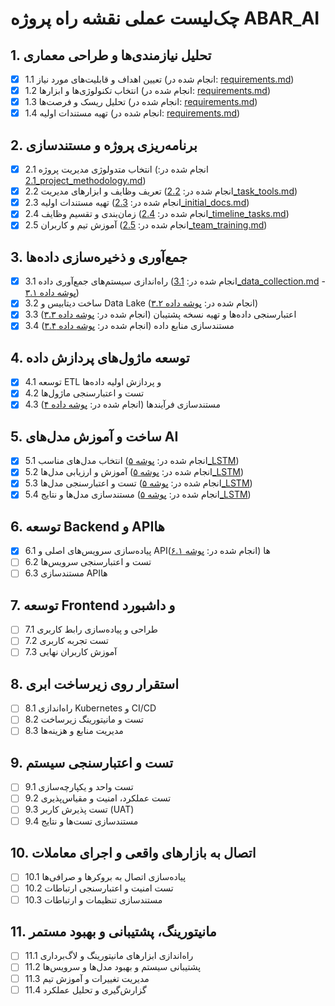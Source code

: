# چک‌لیست عملی نقشه راه پروژه ABAR_AI

## 1. تحلیل نیازمندی‌ها و طراحی معماری
- [x] 1.1 تعیین اهداف و قابلیت‌های مورد نیاز (انجام شده در: [requirements.md](project_management/requirements/requirements.md))
- [x] 1.2 انتخاب تکنولوژی‌ها و ابزارها (انجام شده در: [requirements.md](project_management/requirements/requirements.md))
- [x] 1.3 تحلیل ریسک و فرصت‌ها (انجام شده در: [requirements.md](project_management/requirements/requirements.md))
- [x] 1.4 تهیه مستندات اولیه (انجام شده در: [requirements.md](project_management/requirements/requirements.md))

## 2. برنامه‌ریزی پروژه و مستندسازی
- [x] 2.1 انتخاب متدولوژی مدیریت پروژه (انجام شده در: [2.1_project_methodology.md](project_management/requirements/2.1_project_methodology.md))
- [x] 2.2 تعریف وظایف و ابزارهای مدیریت (انجام شده در: [2.2_task_tools.md](project_management/requirements/2.2_task_tools.md))
- [x] 2.3 تهیه مستندات اولیه (انجام شده در: [2.3_initial_docs.md](project_management/requirements/2.3_initial_docs.md))
- [x] 2.4 زمان‌بندی و تقسیم وظایف (انجام شده در: [2.4_timeline_tasks.md](project_management/requirements/2.4_timeline_tasks.md))
- [x] 2.5 آموزش تیم و کاربران (انجام شده در: [2.5_team_training.md](project_management/requirements/2.5_team_training.md))

## 3. جمع‌آوری و ذخیره‌سازی داده‌ها
- [x] 3.1 راه‌اندازی سیستم‌های جمع‌آوری داده (انجام شده در: [3.1_data_collection.md](project_management/requirements/3.1_data_collection.md) - [پوشه داده ۳.۱](data/3_data_collection_storage/3.1_data_collection/))
- [x] 3.2 ساخت دیتابیس و Data Lake (انجام شده در: [پوشه داده ۳.۲](data/3_data_collection_storage/3.2_database_datalake/))
- [x] 3.3 اعتبارسنجی داده‌ها و تهیه نسخه پشتیبان (انجام شده در: [پوشه داده ۳.۳](data/3_data_collection_storage/3.3_data_validation_backup/))
- [x] 3.4 مستندسازی منابع داده (انجام شده در: [پوشه داده ۳.۴](data/3_data_collection_storage/3.4_data_sources_documentation/))

## 4. توسعه ماژول‌های پردازش داده
- [x] 4.1 توسعه ETL و پردازش اولیه داده‌ها
- [x] 4.2 تست و اعتبارسنجی ماژول‌ها
- [x] 4.3 مستندسازی فرآیندها (انجام شده در: [پوشه داده ۴](data/4_data_processing_modules/))

## 5. ساخت و آموزش مدل‌های AI
- [x] 5.1 انتخاب مدل‌های مناسب (انجام شده در: [پوشه ۵_LSTM](models/5_LSTM/5.1_model_selection/))
- [x] 5.2 آموزش و ارزیابی مدل‌ها (انجام شده در: [پوشه ۵_LSTM](models/5_LSTM/5.2_training_evaluation/))
- [x] 5.3 تست و اعتبارسنجی مدل‌ها (انجام شده در: [پوشه ۵_LSTM](models/5_LSTM/5.3_testing_validation/))
- [x] 5.4 مستندسازی مدل‌ها و نتایج (انجام شده در: [پوشه ۵_LSTM](models/5_LSTM/5.4_documentation/))

## 6. توسعه Backend و APIها
- [x] 6.1 پیاده‌سازی سرویس‌های اصلی و APIها (انجام شده در: [پوشه ۶.۱](backend/6_main_services_apis/6.1_core_services/))
- [ ] 6.2 تست و اعتبارسنجی سرویس‌ها
- [ ] 6.3 مستندسازی APIها

## 7. توسعه Frontend و داشبورد
- [ ] 7.1 طراحی و پیاده‌سازی رابط کاربری
- [ ] 7.2 تست تجربه کاربری
- [ ] 7.3 آموزش کاربران نهایی

## 8. استقرار روی زیرساخت ابری
- [ ] 8.1 راه‌اندازی Kubernetes و CI/CD
- [ ] 8.2 تست و مانیتورینگ زیرساخت
- [ ] 8.3 مدیریت منابع و هزینه‌ها

## 9. تست و اعتبارسنجی سیستم
- [ ] 9.1 تست واحد و یکپارچه‌سازی
- [ ] 9.2 تست عملکرد، امنیت و مقیاس‌پذیری
- [ ] 9.3 تست پذیرش کاربر (UAT)
- [ ] 9.4 مستندسازی تست‌ها و نتایج

## 10. اتصال به بازارهای واقعی و اجرای معاملات
- [ ] 10.1 پیاده‌سازی اتصال به بروکرها و صرافی‌ها
- [ ] 10.2 تست امنیت و اعتبارسنجی ارتباطات
- [ ] 10.3 مستندسازی تنظیمات و ارتباطات

## 11. مانیتورینگ، پشتیبانی و بهبود مستمر
- [ ] 11.1 راه‌اندازی ابزارهای مانیتورینگ و لاگ‌برداری
- [ ] 11.2 پشتیبانی سیستم و بهبود مدل‌ها و سرویس‌ها
- [ ] 11.3 مدیریت تغییرات و آموزش تیم
- [ ] 11.4 گزارش‌گیری و تحلیل عملکرد
